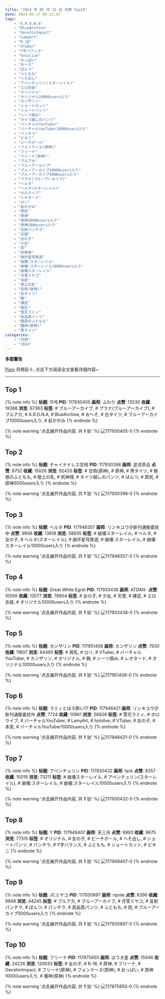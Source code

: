```yaml
---
title: "2024 年 05 月 15 日 月榜 Top10"
date: 2024-05-17 05:21:47
tags:
    - "A.R.O.N.A"
    - "BlueArchive"
    - "GenshinImpact"
    - "LamyArt"
    - "R-18"
    - "VTuber"
    - "Y字バランス"
    - "hololive"
    - "おっぱい"
    - "おへそ"
    - "ぱんつ"
    - "ふともも"
    - "へそ出し"
    - "アベンチュリン(スターレイル)"
    - "エロ衣装"
    - "オリジナル"
    - "オリジナル10000users入り"
    - "カンザリン"
    - "ショートカット"
    - "ショートパンツ"
    - "シーツ掴み"
    - "タイツ越しのパンツ"
    - "バーチャルYouTuber"
    - "バーチャルYouTuber10000users入り"
    - "パンチラ"
    - "ビキニ"
    - "ビーチボール"
    - "フォンテーヌ(原神)"
    - "フリーナ"
    - "フリーナ(原神)"
    - "ブルアカ"
    - "ブルーアーカイブ"
    - "ブルーアーカイブ10000users入り"
    - "ブルーアーカイブ5000users入り"
    - "プラナ(ブルーアーカイブ)"
    - "ヘルタ"
    - "ヘルタ(スターレイル)"
    - "ホロライブ"
    - "レオタード"
    - "ロリ"
    - "前かがみ"
    - "原尻"
    - "原神"
    - "原神10000users入り"
    - "原神5000users入り"
    - "反射パンチラ"
    - "天使"
    - "女の子"
    - "少女"
    - "尻"
    - "尻神様"
    - "崩坏星穹铁道"
    - "崩壊:スターレイル"
    - "崩壊:スターレイル10000users入り"
    - "崩壊スターレイル"
    - "月雪ミヤコ"
    - "本家"
    - "極上の乳"
    - "甘雨(原神)"
    - "白タイツ"
    - "腋"
    - "裸足"
    - "貧乳"
    - "雪花ラミィ"
    - "高品質パンツ"
    - "魅惑のふともも"
    - "魔神(原神)"
    - "黒タイツ"
categories:
    - "月榜"
    - "2024"
---
```


<i class="fa fa-triangle-exclamation"></i>**多图警告**<i class="fa fa-triangle-exclamation"></i>

[Pixiv](https://www.pixiv.net/) 月榜前十, 点击下方阅读全文查看详细内容~

<!-- more -->

---

## Top 1

{% note info %}
**标题**: 무제
**PID**: 117930405 **画师**: ふわり
**点赞**: 13530 **收藏**: 19268 **浏览**: 67363
**标签**: # ブルーアーカイブ, # プラナ(ブルーアーカイブ), # ブルアカ, # A.R.O.N.A, # BlueArchive, # おへそ, # 白タイツ, # ブルーアーカイブ10000users入り, # 前かがみ
{% endnote %}

{% note warning '点击展开作品内容, 共 **1** 张' %}
![117930405-0](https://i.pixiv.re/img-original/img/2024/04/18/00/00/18/117930405_p0.jpg)
{% endnote %}

## Top 2

{% note info %}
**标题**: チャイナドレス甘雨
**PID**: 117930398 **画师**: 逆流茶会
**点赞**: 8752 **收藏**: 15026 **浏览**: 92420
**标签**: # 甘雨(原神), # 原神, # 黒タイツ, # 魅惑のふともも, # 極上の乳, # 尻神様, # タイツ越しのパンツ, # ぱんつ, # 原尻, # 原神5000users入り
{% endnote %}

{% note warning '点击展开作品内容, 共 **1** 张' %}
![117930398-0](https://i.pixiv.re/img-original/img/2024/04/18/00/00/17/117930398_p0.jpg)
{% endnote %}

## Top 3

{% note info %}
**标题**: ヘルタ
**PID**: 117946357 **画师**: リン☆ユウ＠新刊通販委託中
**点赞**: 9906 **收藏**: 13918 **浏览**: 58935
**标签**: # 崩壊スターレイル, # ヘルタ, # 女の子, # ヘルタ(スターレイル), # 崩坏星穹铁道, # 崩壊:スターレイル, # 崩壊:スターレイル10000users入り
{% endnote %}

{% note warning '点击展开作品内容, 共 **1** 张' %}
![117946357-0](https://i.pixiv.re/img-original/img/2024/04/18/17/47/59/117946357_p0.png)
{% endnote %}

## Top 4

{% note info %}
**标题**: Great White Egret
**PID**: 117933438 **画师**: ATDAN-
**点赞**: 10056 **收藏**: 13577 **浏览**: 76904
**标签**: # 女の子, # 少女, # 天使, # 裸足, # エロ衣装, # オリジナル10000users入り
{% endnote %}

{% note warning '点击展开作品内容, 共 **1** 张' %}
![117933438-0](https://i.pixiv.re/img-original/img/2024/04/18/04/33/28/117933438_p0.png)
{% endnote %}

## Top 5

{% note info %}
**标题**: カンザリン
**PID**: 117951408 **画师**: カンザリン
**点赞**: 7930 **收藏**: 11807 **浏览**: 64495
**标签**: # 貧乳, # ロリ, # VTuber, # バーチャルYouTuber, # カンザリン, # オリジナル, # 腋, # シーツ掴み, # レオタード, # オリジナル10000users入り
{% endnote %}

{% note warning '点击展开作品内容, 共 **1** 张' %}
![117951408-0](https://i.pixiv.re/img-original/img/2024/04/18/21/01/38/117951408_p0.png)
{% endnote %}

## Top 6

{% note info %}
**标题**: ラミィとほろ酔い♡
**PID**: 117946421 **画师**: リン☆ユウ＠新刊通販委託中
**点赞**: 7724 **收藏**: 10961 **浏览**: 56828
**标签**: # 雪花ラミィ, # ホロライブ, # バーチャルYouTuber, # LamyArt, # hololive, # VTuber, # 女の子, # 本家, # バーチャルYouTuber10000users入り
{% endnote %}

{% note warning '点击展开作品内容, 共 **1** 张' %}
![117946421-0](https://i.pixiv.re/img-original/img/2024/04/18/17/51/23/117946421_p0.png)
{% endnote %}

## Top 7

{% note info %}
**标题**: アベンチュリン
**PID**: 117930432 **画师**: lack
**点赞**: 8357 **收藏**: 10019 **浏览**: 73211
**标签**: # 崩壊スターレイル, # アベンチュリン(スターレイル), # 崩壊:スターレイル, # 崩壊:スターレイル10000users入り
{% endnote %}

{% note warning '点击展开作品内容, 共 **1** 张' %}
![117930432-0](https://i.pixiv.re/img-original/img/2024/04/18/00/00/24/117930432_p0.png)
{% endnote %}

## Top 8

{% note info %}
**标题**: Y
**PID**: 117949407 **画师**: 天三月
**点赞**: 6893 **收藏**: 9675 **浏览**: 77315
**标签**: # オリジナル, # 女の子, # ビーチボール, # へそ出し, # ショートパンツ, # パンチラ, # Y字バランス, # ふともも, # ショートカット, # ビキニ
{% endnote %}

{% note warning '点击展开作品内容, 共 **1** 张' %}
![117949407-0](https://i.pixiv.re/img-original/img/2024/04/18/19/54/57/117949407_p0.png)
{% endnote %}

## Top 9

{% note info %}
**标题**: JCミヤコ
**PID**: 117930897 **画师**: ripnte
**点赞**: 6396 **收藏**: 9948 **浏览**: 44245
**标签**: # ブルアカ, # ブルーアーカイブ, # 月雪ミヤコ, # 反射パンチラ, # ぱんつ, # パンチラ, # 高品質パンツ, # ふともも, # 尻, # ブルーアーカイブ5000users入り
{% endnote %}

{% note warning '点击展开作品内容, 共 **1** 张' %}
![117930897-0](https://i.pixiv.re/img-original/img/2024/04/18/00/07/28/117930897_p0.png)
{% endnote %}

## Top 10

{% note info %}
**标题**: フリーナ
**PID**: 117875650 **画师**: ほうき星
**点赞**: 15946 **收藏**: 24226 **浏览**: 120633
**标签**: # 女の子, # R-18, # 原神, # フリーナ, # GenshinImpact, # フリーナ(原神), # フォンテーヌ(原神), # おっぱい, # 原神10000users入り, # 魔神(原神)
{% endnote %}

{% note warning '点击展开作品内容, 共 **1** 张' %}
![117875650-0](https://i.pixiv.re/img-original/img/2024/04/16/00/00/30/117875650_p0.jpg)
{% endnote %}

